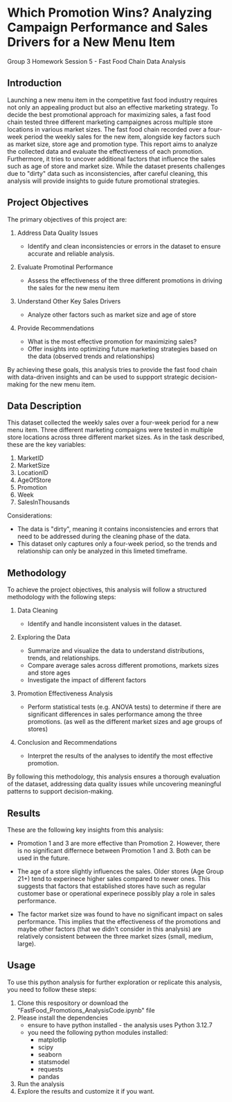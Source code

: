 # Which Promotion Wins? Analyzing Campaign Performance and Sales Drivers for a New Menu Item
Group 3 Homework Session 5 - Fast Food Chain Data Analysis

## Introduction  

Launching a new menu item in the competitive fast food industry requires not only an appealing product but also an effective marketing strategy. To decide the best promotional approach for maximizing sales, a fast food chain tested three different marketing campaignes across multiple store locations in various market sizes. The fast food chain recorded over a four-week period the weekly sales for the new item, alongside key factors such as market size, store age and promotion type. 
This report aims to analyze the collected data and evaluate the effectiveness of each promotion. Furthermore, it tries to uncover additional factors that influence the sales such as age of store and market size. While the dataset presents challenges due to "dirty" data such as inconsistencies, after careful cleaning, this analysis will provide insights to guide future promotional strategies.


## Project Objectives 

The primary objectives of this project are: 
1. Address Data Quality Issues 
    - Identify and clean inconsistencies or errors in the dataset to ensure accurate and reliable analysis.

2. Evaluate Promotinal Performance 
    - Assess the effectiveness of the three different promotions in driving the sales for the new menu item

3. Understand Other Key Sales Drivers
    - Analyze other factors such as market size and age of store 

4. Provide Recommendations
    - What is the most effective promotion for maximizing sales?
    - Offer insights into optimizing future marketing strategies based on the data (observed trends and relationships)

By achieving these goals, this analysis tries to provide the fast food chain with data-driven insights and can be used to suppport strategic decision-making for the new menu item.


## Data Description

This dataset collected the weekly sales over a four-week period for a new menu item. Three different marketing compaigns were tested in multiple store locations across three different market sizes. As in the task described, these are the key variables: 
1. MarketID
2. MarketSize
3. LocationID
4. AgeOfStore
5. Promotion
6. Week
7. SalesInThousands

Considerations: 
- The data is "dirty", meaning it contains inconsistencies and errors that need to be addressed during the cleaning phase of the data. 
- This dataset only captures only a four-week period, so the trends and relationship can only be analyzed in this limeted timeframe.


## Methodology

To achieve the project objectives, this analysis will follow a structured methodology with the following steps:

1. Data Cleaning 
    - Identify and handle inconsistent values in the dataset.

2. Exploring the Data 
    - Summarize and visualize the data to understand distributions, trends, and relationships.
    - Compare average sales across different promotions, markets sizes and store ages
    - Investigate the impact of different factors

3. Promotion Effectiveness Analysis
    - Perform statistical tests (e.g. ANOVA tests) to determine if there are significant differences in sales performance among the three promotions. (as well as the different market sizes and age groups of stores)

4. Conclusion and Recommendations
    - Interpret the results of the analyses to identify the most effective promotion.

By following this methodology, this analysis ensures a thorough evaluation of the dataset, addressing data quality issues while uncovering meaningful patterns to support decision-making.

## Results

These are the following key insights from this analysis: 

- Promotion 1 and 3 are more effective than Promotion 2. However, there is no significant differnece between Promotion 1 and 3. Both can be used in the future. 

- The age of a store slightly influences the sales. Older stores (Age Group 21+) tend to experinece higher sales compared to newer ones. This suggests that factors that established stores have such as regular customer base or operational experinece possibly play a role in sales performance. 

- The factor market size was found to have no significant impact on sales performance. This implies that the effectiveness of the promotions and maybe other factors (that we didn't consider in this analysis) are relatively consistent between the three market sizes (small, medium, large).

## Usage

To use this python analysis for further exploration or replicate this analysis, you need to follow these steps: 

1. Clone this respository or download the "FastFood_Promotions_AnalysisCode.ipynb" file 
2. Please install the dependencies 
    - ensure to have python installed - the analysis uses Python 3.12.7 
    - you need the following python modules installed:
        - matplotlip 
        - scipy
        - seaborn
        - statsmodel
        - requests
        - pandas
3. Run the analysis
4. Explore the results and customize it if you want.
